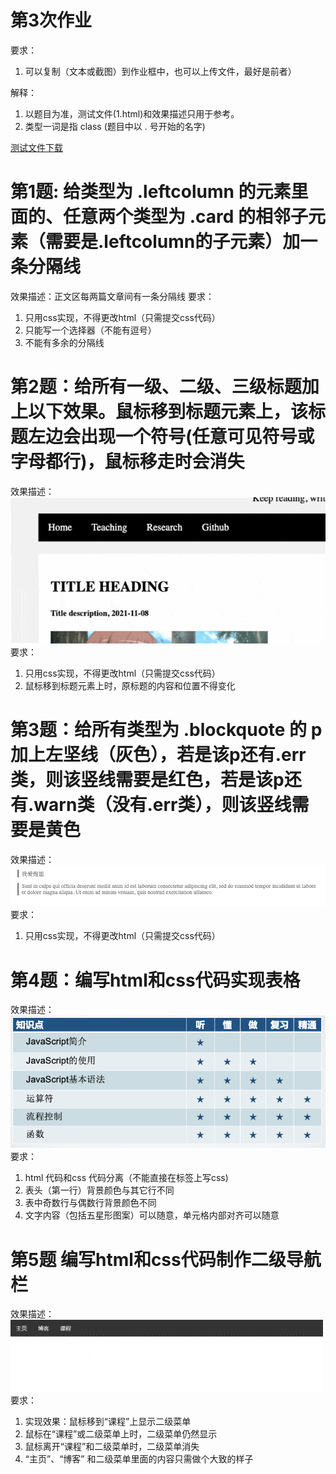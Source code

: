 # 第3次作业
要求：
1. 可以复制（文本或截图）到作业框中，也可以上传文件，最好是前者）

解释：
1. 以题目为准，测试文件(1.html)和效果描述只用于参考。
2. 类型一词是指 class (题目中以 . 号开始的名字) 

<a href="https://iguu.cn/teaching/web211/hw3/hw3.zip" download>测试文件下载</a>

# 第1题: 给类型为 .leftcolumn 的元素里面的、任意两个类型为 .card 的相邻子元素（需要是.leftcolumn的子元素）加一条分隔线
效果描述：正文区每两篇文章间有一条分隔线
要求：
1. 只用css实现，不得更改html（只需提交css代码）
2. 只能写一个选择器（不能有逗号）
3. 不能有多余的分隔线



# 第2题：给所有一级、二级、三级标题加上以下效果。鼠标移到标题元素上，该标题左边会出现一个符号(任意可见符号或字母都行)，鼠标移走时会消失
效果描述：
![1.gif](./1-min.gif)
要求：
1. 只用css实现，不得更改html（只需提交css代码）
2. 鼠标移到标题元素上时，原标题的内容和位置不得变化

# 第3题：给所有类型为 .blockquote 的 p 加上左坚线（灰色），若是该p还有.err 类，则该竖线需要是红色，若是该p还有.warn类（没有.err类），则该竖线需要是黄色
效果描述：
![paojie](./2.png)
要求：
1. 只用css实现，不得更改html（只需提交css代码）

# 第4题：编写html和css代码实现表格
效果描述：
![table](./3.png)
要求：
1. html 代码和css 代码分离（不能直接在标签上写css)
2. 表头（第一行）背景颜色与其它行不同
3. 表中奇数行与偶数行背景颜色不同
4. 文字内容（包括五星形图案）可以随意，单元格内部对齐可以随意



# 第5题 编写html和css代码制作二级导航栏
效果描述：![dropdown](./dropdown-min.gif)
要求：
1. 实现效果：鼠标移到“课程”上显示二级菜单
2. 鼠标在“课程”或二级菜单上时，二级菜单仍然显示
3. 鼠标离开“课程”和二级菜单时，二级菜单消失
4. “主页”、“博客” 和二级菜单里面的内容只需做个大致的样子

